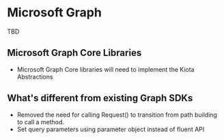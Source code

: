 # Microsoft Graph

TBD
## Microsoft Graph Core Libraries

- Microsoft Graph Core libraries will need to implement the Kiota Abstractions

## What's different from existing Graph SDKs

- Removed the need for calling Request() to transition from path building to call a method.
- Set query parameters using parameter object instead of fluent API
